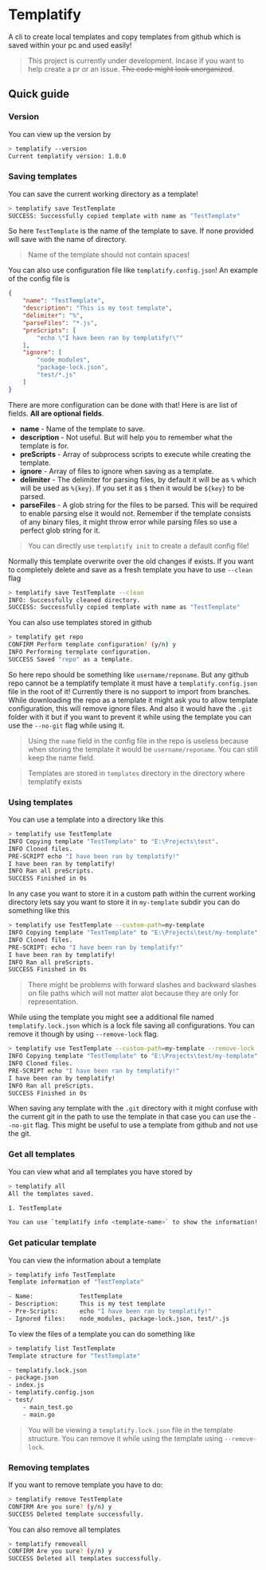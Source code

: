 # Templatify

A cli to create local templates and copy templates from github which is saved within your pc and used easily!

> This project is currently under development. Incase if you want to help create a pr or an issue. ~~The code might look unorganized~~.

## Quick guide

### Version

You can view up the version by

```sh
> templatify --version
Current templatify version: 1.0.0
```

### Saving templates

You can save the current working directory as a template!

```sh
> templatify save TestTemplate
SUCCESS: Successfully copied template with name as "TestTemplate"
```

So here `TestTemplate` is the name of the template to save. If none provided will save with the name of directory. 
> Name of the template should not contain spaces!

You can also use configuration file like `templatify.config.json`! An example of the config file is

```json
{
    "name": "TestTemplate",
    "description": "This is my test template",
    "delimiter": "%",
    "parseFiles": "*.js",
    "preScripts": [
        "echo \"I have been ran by templatify!\""
    ],
    "ignore": [
        "node_modules",
        "package-lock.json",
        "test/*.js"
    ]
}
```

There are more configuration can be done with that! Here is are list of fields. **All are optional fields**.

- **name** - Name of the template to save.
- **description** - Not useful. But will help you to remember what the template is for.
- **preScripts** - Array of subprocess scripts to execute while creating the template.
- **ignore** - Array of files to ignore when saving as a template.
- **delimiter** - The delimiter for parsing files, by default it will be as `%` which will be used as `%{key}`. If you set it as `$` then it would be `${key}` to be parsed.
- **parseFiles** - A glob string for the files to be parsed. This will be required to enable parsing else it would not. Remember if the template consists of any binary files, it might throw error while parsing files so use a perfect glob string for it.

> You can directly use `templatify init` to create a default config file!

Normally this template overwrite over the old changes if exists. If you want to completely delete and save as a fresh template you have to use `--clean` flag

```sh
> templatify save TestTemplate --clean
INFO: Successfully cleaned directory.
SUCCESS: Successfully copied template with name as "TestTemplate"
```

You can also use templates stored in github

```sh
> templatify get repo
CONFIRM Perform template configuration? (y/n) y
INFO Performing termplate configuration.
SUCCESS Saved "repo" as a template.
```

So here repo should be something like `username/reponame`. But any github repo cannot be a templatify template it must have a `templatify.config.json` file in the root of it! Currently there is no support to import from branches. While downloading the repo as a template it might ask you to allow template configuration, this will remove ignore files. And also it would have the `.git` folder with it but if you want to prevent it while using the template you can use the `--no-git` flag while using it. 

> Using the `name` field in the config file in the repo is useless because when storing the template it would be `username/reponame`. You can still keep the name field.

> Templates are stored in `templates` directory in the directory where templatify exists

### Using templates

You can use a template into a directory like this

```sh
> templatify use TestTemplate
INFO Copying template "TestTemplate" to "E:\Projects\test".
INFO Cloned files.
PRE-SCRIPT echo "I have been ran by templatify!"
I have been ran by templatify!
INFO Ran all preScripts.
SUCCESS Finished in 0s
```

In any case you want to store it in a custom path within the current working directory lets say you want to store it in `my-template` subdir you can do something like this

```sh
> templatify use TestTemplate --custom-path=my-template
INFO Copying template "TestTemplate" to "E:\Projects\test/my-template".
INFO Cloned files.
PRE-SCRIPT: echo "I have been ran by templatify!"
I have been ran by templatify!
INFO Ran all preScripts.
SUCCESS Finished in 0s
```

> There might be problems with forward slashes and backward slashes on file paths which will not matter alot because they are only for representation.

While using the template you might see a additional file named `templatify.lock.json` which is a lock file saving all configurations. You can remove it though by using `--remove-lock` flag.

```sh
> templatify use TestTemplate --custom-path=my-template --remove-lock
INFO Copying template "TestTemplate" to "E:\Projects\test/my-template".
INFO Cloned files.
PRE-SCRIPT echo "I have been ran by templatify!"
I have been ran by templatify!
INFO Ran all preScripts.
SUCCESS Finished in 0s
```

When saving any template with the `.git` directory with it might confuse with the current git in the path to use the template in that case you can use the `--no-git` flag. This might be useful to use a template from github and not use the git.

### Get all templates

You can view what and all templates you have stored by

```sh
> templatify all
All the templates saved.

1. TestTemplate

You can use `templatify info <template-name>` to show the information!
```

### Get paticular template

You can view the information about a template

```sh
> templatify info TestTemplate
Template information of "TestTemplate"

- Name:             TestTemplate
- Description:      This is my test template
- Pre-Scripts:      echo "I have been ran by templatify!"
- Ignored files:    node_modules, package-lock.json, test/*.js
```

To view the files of a template you can do something like

```sh
> templatify list TestTemplate
Template structure for "TestTemplate"

- templatify.lock.json
- package.json
- index.js
- templatify.config.json
- test/
    - main_test.go
    - main.go
```

> You will be viewing a `templatify.lock.json` file in the template structure. You can remove it while using the template using `--remove-lock`.

### Removing templates

If you want to remove template you have to do:

```sh
> templatify remove TestTemplate
CONFIRM Are you sure? (y/n) y
SUCCESS Deleted template successfully.
```

You can also remove all templates

```sh
> templatify removeall
CONFIRM Are you sure? (y/n) y
SUCCESS Deleted all templates successfully.
```